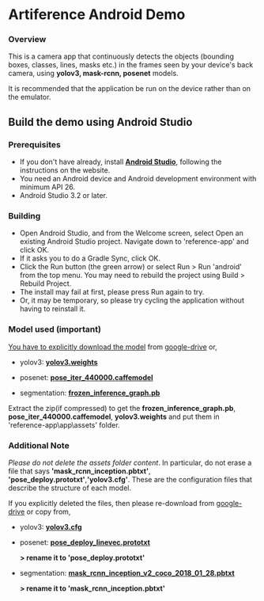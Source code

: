# Artiference Android Demo

### Overview

This is a camera app that continuously detects the objects (bounding boxes, classes, lines, masks etc.) in the frames seen by your device's back camera, using **yolov3, mask-rcnn, posenet** models. 

It is recommended that the application be run on the device rather than on the emulator.

## Build the demo using Android Studio

### Prerequisites

- If you don't have already, install **[Android Studio](https://developer.android.com/studio/index.html)**, following the instructions on the website.
- You need an Android device and Android development environment with minimum API 26.
- Android Studio 3.2 or later.

### Building

- Open Android Studio, and from the Welcome screen, select Open an existing Android Studio project. Navigate down to 'reference-app' and click OK. 
- If it asks you to do a Gradle Sync, click OK.
- Click the Run button (the green arrow) or select Run > Run 'android' from the top menu. You may need to rebuild the project using Build > Rebuild Project.
- The install may fail at first, please press Run again to try.
- Or, it may be temporary, so please try cycling the application without having to reinstall it.

### Model used (important) 

<u>You have to explicitly download the model</u> from <u>google-drive</u> or, 

- yolov3: **[yolov3.weights](https://pjreddie.com/media/files/yolov3.weights)**

- posenet:  **[pose_iter_440000.caffemodel](http://posefs1.perception.cs.cmu.edu/Users/ZheCao/pose_iter_440000.caffemodel)**

- segmentation:  **[frozen_inference_graph.pb](http://download.tensorflow.org/models/object_detection/mask_rcnn_inception_v2_coco_2018_01_28.tar.gz)**

Extract the zip(if compressed) to get the **frozen_inference_graph.pb**, **pose_iter_440000.caffemodel**, **yolov3.weights** and put them in 'reference-app\app\assets' folder. 

### Additional Note

_Please do not delete the assets folder content_. In particular, do not erase a file that says __'mask_rcnn_inception.pbtxt'__, __'pose_deploy.prototxt'__,__'yolov3.cfg'__.  These are the configuration files that describe the structure of each model.

If you explicitly deleted the files, then please re-download from <u>google-drive</u> or copy from, 

- yolov3: **[yolov3.cfg](https://github.com/pjreddie/darknet/blob/master/cfg/yolov3.cfg)**

- posenet: **[pose_deploy_linevec.prototxt](https://github.com/spmallick/learnopencv/blob/master/OpenPose-Multi-Person/pose/coco/pose_deploy_linevec.prototxt)** 

  **>  rename it to 'pose_deploy.prototxt'**

- segmentation: **[mask_rcnn_inception_v2_coco_2018_01_28.pbtxt](https://github.com/spmallick/learnopencv/blob/master/Mask-RCNN/mask_rcnn_inception_v2_coco_2018_01_28.pbtxt)**

  **> rename it to 'mask_rcnn_inception.pbtxt'**